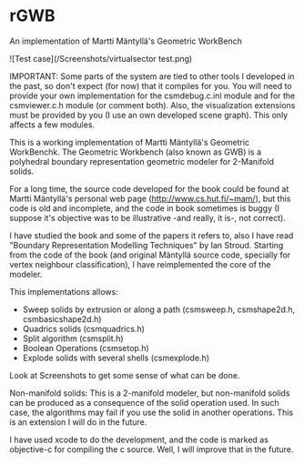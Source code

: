 # rGWB
An implementation of Martti Mäntyllä's Geometric WorkBench

![Test case](/Screenshots/virtualsector test.png)

IMPORTANT: Some parts of the system are tied to other tools I developed in the past, so don't expect (for now) that it compiles for you. 
You will need to provide your own implementation for the csmdebug.c.inl module and for the csmviewer.c.h module (or comment both). 
Also, the visualization extensions must be provided by you (I use an own developed scene graph). This only affects a few modules.

This is a working implementation of Martti Mäntyllä's Geometric WorkBenchk. The Geometric Workbench (also known as GWB) is a 
polyhedral boundary representation geometric modeler for 2-Manifold solids. 

For a long time, the source code developed for the book could be found at Martti Mäntyllä's personal web page (http://www.cs.hut.fi/~mam/), but this code is old and incomplete, and the code in book sometimes is buggy (I suppose it's objective was to be illustrative -and really, it is-, not correct). 

I have studied the book and some of the papers it refers to, also I have read "Boundary Representation Modelling Techniques" by Ian Stroud. Starting from the code of the book (and original Mäntyllä source code, specially for vertex neighbour classification), I have reimplemented the core of the modeler.

This implementations allows:

  - Sweep solids by extrusion or along a path (csmsweep.h, csmshape2d.h, csmbasicshape2d.h)
  - Quadrics solids (csmquadrics.h)
  - Split algorithm (csmsplit.h)
  - Boolean Operations (csmsetop.h)  
  - Explode solids with several shells (csmexplode.h)
  
Look at Screenshots to get some sense of what can be done.

Non-manifold solids: This is a 2-manifold modeler, but non-manifold solids can be produced as a consequence of the solid operation used. In such case, the algorithms may fail if you use the solid in another operations. This is an extension I will do in the future.

I have used xcode to do the development, and the code is marked as objective-c for compiling the c source. Well, I will improve that in
the future.
